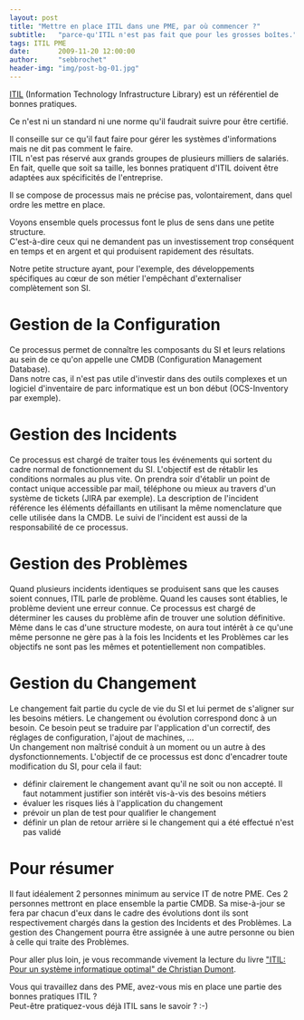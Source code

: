 ```yaml
---
layout: post
title: "Mettre en place ITIL dans une PME, par où commencer ?"
subtitle:   "parce-qu'ITIL n'est pas fait que pour les grosses boîtes."
tags: ITIL PME
date:       2009-11-20 12:00:00
author:     "sebbrochet"
header-img: "img/post-bg-01.jpg"
---
```


[ITIL](http://www.itil-officialsite.com/) (Information Technology Infrastructure Library) est un référentiel de bonnes pratiques.   

Ce n'est ni un standard ni une norme qu'il faudrait suivre pour être certifié.   

Il conseille sur ce qu'il faut faire pour gérer les systèmes d'informations mais ne dit pas comment le faire.   
ITIL n'est pas réservé aux grands groupes de plusieurs milliers de salariés.   
En fait, quelle que soit sa taille, les bonnes pratiquent d'ITIL doivent être adaptées aux spécificités de l'entreprise.   
   
Il se compose de processus mais ne précise pas, volontairement, dans quel ordre les mettre en place.   
   
Voyons ensemble quels processus font le plus de sens dans une petite structure.   
C'est-à-dire ceux qui ne demandent pas un investissement trop conséquent en temps et en argent et qui produisent rapidement des résultats.   
   
Notre petite structure ayant, pour l'exemple, des développements spécifiques au cœur de son métier l'empêchant d'externaliser complètement son SI.   
   
# Gestion de la Configuration
Ce processus permet de connaître les composants du SI et leurs relations au sein de ce qu'on appelle une CMDB (Configuration  Management Database).   
Dans notre cas, il n'est pas utile d'investir dans des outils complexes et un logiciel d'inventaire de parc informatique est un bon début (OCS-Inventory par exemple).   

# Gestion des Incidents
Ce processus est chargé de traiter tous les événements qui sortent du cadre normal de fonctionnement du SI. L'objectif est de rétablir les conditions normales au plus vite. On prendra soir d'établir un point de contact unique accessible par mail, téléphone ou mieux au travers d'un système de tickets (JIRA par exemple). La description de l'incident référence les éléments défaillants en utilisant la même nomenclature que celle utilisée dans la CMDB. Le suivi de l'incident est aussi de la responsabilité de ce processus.   

# Gestion des Problèmes
Quand plusieurs incidents identiques se produisent sans que les causes soient connues, ITIL parle de problème. Quand les causes sont établies, le problème devient une erreur connue. Ce processus est chargé de déterminer les causes du problème afin de trouver une solution définitive.   
Même dans le cas d'une structure modeste, on aura tout intérêt à ce qu'une même personne ne gère pas à la fois les Incidents et les Problèmes car les objectifs ne sont pas les mêmes et potentiellement non compatibles.  

# Gestion du Changement
Le changement fait partie du cycle de vie du SI et lui permet de s'aligner sur les besoins métiers. Le changement ou évolution correspond donc à un besoin. Ce besoin peut se traduire par l'application d'un correctif, des réglages de configuration, l'ajout de machines, ...   
Un changement non maîtrisé conduit à un moment ou un autre à des dysfonctionnements. L'objectif de ce processus est donc d'encadrer toute modification du SI, pour cela il faut:   

* définir clairement le changement avant qu'il ne soit ou non accepté. Il faut notamment justifier son intérêt vis-à-vis des besoins métiers   
* évaluer les risques liés à l'application du changement   
* prévoir un plan de test pour qualifier le changement   
* définir un plan de retour arrière si le changement qui a été effectué n'est pas validé   

# Pour résumer
Il faut idéalement 2 personnes minimum au service IT de notre PME. Ces 2 personnes mettront en place ensemble la partie CMDB. Sa mise-à-jour se fera par chacun d'eux dans le cadre des évolutions dont ils sont respectivement chargés dans la gestion des Incidents et des Problèmes. La gestion des Changement pourra être assignée à une autre personne ou bien à celle qui traite des Problèmes.   
 
Pour aller plus loin, je vous recommande vivement la lecture du livre ["ITIL: Pour un système informatique optimal" de Christian Dumont](http://www.amazon.fr/gp/product/2212121024?ie=UTF8&tag=sebbrochet-21&link_code=as3&camp=2522&creative=9474&creativeASIN=2212121024).   

Vous qui travaillez dans des PME, avez-vous mis en place une partie des bonnes pratiques ITIL ?   
Peut-être pratiquez-vous déjà ITIL sans le savoir ? :-)   
